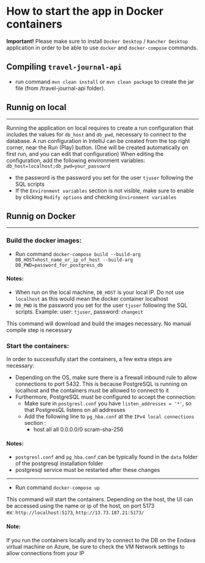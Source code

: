 # How to start the app in Docker containers

**Important!** Please make sure to install `Docker Desktop` / `Rancher Desktop` application in order to be able to use `docker` and `docker-compose` commands.

## Compiling `travel-journal-api`
* run command `mvn clean install` or `mvn clean package` to create the jar file (from /travel-journal-api folder).

## Runnig on local
<hr/>

Running the application on local requires to create a run configuration that includes the values for `db_host` and `db_pwd`, necessary to connect to the database.
A run configuration in IntelliJ can be created from the top right corner, near the Run (Play) button. (One will be created automatically on first run, and you can edit that configuration)
When editing the configuration, add the following environment variables:
`db_host=localhost;db_pwd=your_passowrd`
* the password is the password you set for the user `tjuser` following the SQL scripts
* If the `Environment variables` section is not visible, make sure to enable by clicking `Modify options` and checking `Environment variables`

## Runnig on Docker 
<hr/>

### Build the docker images:

* Run command
`docker-compose build --build-arg DB_HOST=host_name_or_ip_of_host --build-arg DB_PWD=password_for_postgress_db`<br/>
#### Notes:
* When run on the local machine, `DB_HOST` is your local IP. Do not use `localhost` as this would mean the docker container localhost<br/>
* `DB_PWD` is the password you set for the user `tjuser` following the SQL scripts. Example: user: `tjuser`, password: `changeit`

This command will download and build the images necessary. No manual compile step is necessary

### Start the containers:

In order to successfully start the containers, a few extra steps are necessary:
* Depending on the OS, make sure there is a firewall inbound rule to allow connections to port 5432. This is because PostgreSQL is running on localhost and the containers must be allowed to connect to it
* Furthermore, PostgreSQL must be configured to accept the connection:
  * Make sure in `postgresl.conf` you have `listen_addresses = '*'`, so that PostgresQL listens on all addresses
  * Add the following line to `pg_hba.conf` at the `IPv4 local connections` section :
    * host    all             all             0.0.0.0/0       scram-sha-256

#### Notes:
* `postgresl.conf` and `pg_hba.conf` can be typically found in the `data` folder of the postgresql installation folder  
* postgresql service must be restarted after these changes
<hr/>

* Run command
  `docker-compose up`

This command will start the containers. Depending on the host, the UI can be accessed using the name or ip of the host, on port 5173<br/>
ex: `http://localhost:5173`, `http://13.73.187.21:5173/`

#### Note:
If you run the containers locally and try to connect to the DB on the Endava virtual machine on Azure, be sure to check the VM Network settings to allow connections from your IP